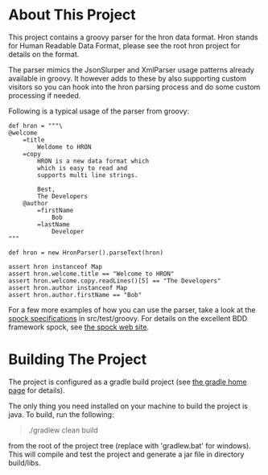 About This Project
==================
This project contains a groovy parser for the hron data format. Hron stands
for Human Readable Data Format, please see the root hron project for details on the format.

The parser mimics the JsonSlurper and XmlParser usage patterns already available in groovy. It however
adds to these by also supporting custom visitors so you can hook into the hron parsing process and
do some custom processing if needed.

Following is a typical usage of the parser from groovy:

    def hron = """\
    @welcome
    	=title
    		Weldome to HRON
    	=copy
    		HRON is a new data format which
    		which is easy to read and
    		supports multi line strings.
    		
    		Best,
    		The Developers
    	@author
    		=firstName
    			Bob
    		=lastName
    			Developer
    """
    
    def hron = new HronParser().parseText(hron)
    
    assert hron instanceof Map 
    assert hron.welcome.title == "Welcome to HRON"
    assert hron.welcome.copy.readLines()[5] == "The Developers"
    assert hron.author instanceof Map
    assert hron.author.firstName == "Bob"

For a few more examples of how you can use the parser, take a look at the [spock specifications](https://github.com/mbjarland/hron/blob/master/languages/groovy/src/test/groovy/org/m3/hron/HronParserSpecification.groovy)
in src/test/groovy. For details on the excellent BDD framework spock, see [the spock web site](http://code.google.com/p/spock/).

Building The Project
====================
The project is configured as a gradle build project (see [the gradle home page](http://gradle.org) for details).

The only thing you need installed on your machine to build the project is java. To build, run the following:

  > ./gradlew clean build

from the root of the project tree (replace with 'gradlew.bat' for windows). This will compile and test the project
and generate a jar file in directory build/libs.


